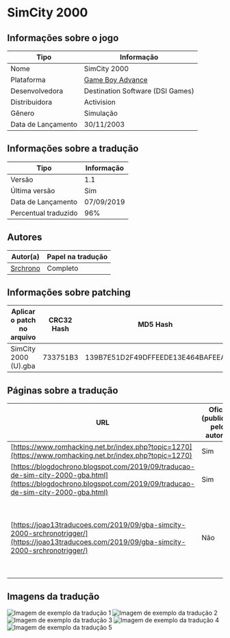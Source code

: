 # SimCity 2000

## Informações sobre o jogo

| Tipo | Informação |
| ----------- | ----------- |
| Nome | SimCity 2000 |
| Plataforma | [Game Boy Advance](../) |
| Desenvolvedora | Destination Software (DSI Games) |
| Distribuidora | Activision |
| Gênero | Simulação |
| Data de Lançamento | 30/11/2003 |

## Informações sobre a tradução

| Tipo | Informação |
| ----------- | ----------- |
| Versão | 1\.1 |
| Última versão | Sim |
| Data de Lançamento | 07/09/2019 |
| Percentual traduzido | 96% |

## Autores

| Autor(a) | Papel na tradução |
| ----------- | ----------- |
| [Srchrono](../../../autores/srchrono/) | Completo |

## Informações sobre patching

| Aplicar o patch no arquivo | CRC32 Hash | MD5 Hash |
| ----------- | ----------- | ----------- |
| SimCity 2000 \(U\)\.gba | 733751B3 | 139B7E51D2F49DFFEEDE13E464BAFEEA |

## Páginas sobre a tradução

| URL | Oficial (publicado pelos autores) | Possuí link de download |
| ----------- | ----------- | ----------- |
| [https://www.romhacking.net.br/index.php?topic=1270](https://www.romhacking.net.br/index.php?topic=1270) | Sim | Sim |
| [https://blogdochrono.blogspot.com/2019/09/traducao-de-sim-city-2000-gba.html](https://blogdochrono.blogspot.com/2019/09/traducao-de-sim-city-2000-gba.html) | Sim | Sim |
| [https://joao13traducoes.com/2019/09/gba-simcity-2000-srchronotrigger/](https://joao13traducoes.com/2019/09/gba-simcity-2000-srchronotrigger/) | Não | Sim, porém o arquivo ou página de download exige uma senha |

## Imagens da tradução

![Imagem de exemplo da tradução 1](1.png)
![Imagem de exemplo da tradução 2](2.png)
![Imagem de exemplo da tradução 3](3.png)
![Imagem de exemplo da tradução 4](4.png)
![Imagem de exemplo da tradução 5](5.png)
